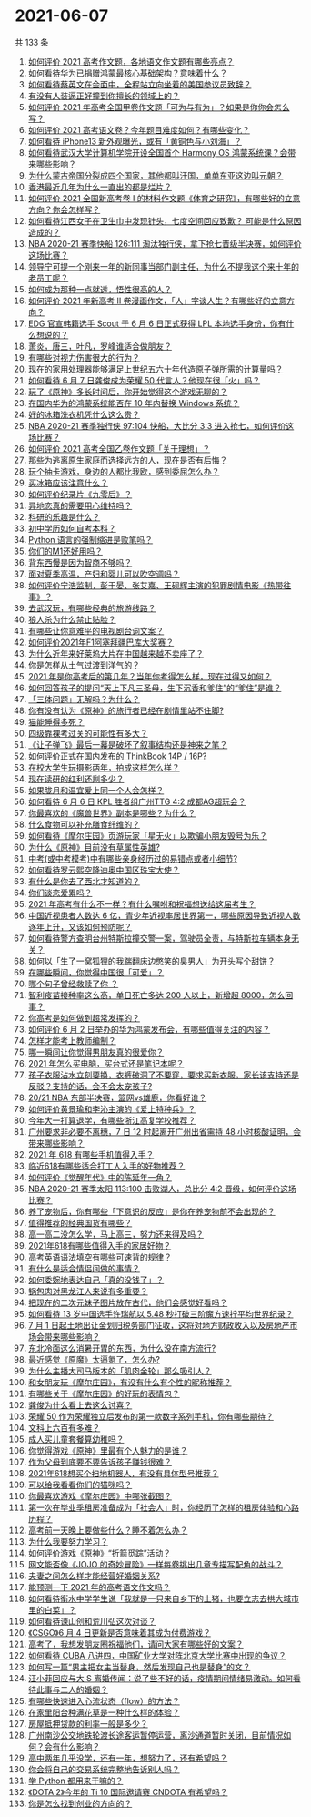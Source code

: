 # 2021-06-07

共 133 条

<!-- BEGIN -->
<!-- 最后更新时间 Mon Jun 07 2021 14:42:30 GMT+0800 (China Standard Time) -->

1. [如何评价 2021 高考作文题，各地语文作文题有哪些亮点？](https://www.zhihu.com/question/463569578)
2. [如何看待华为已捐赠鸿蒙最核心基础架构？意味着什么？](https://www.zhihu.com/question/462892378)
3. [如何看待蔡英文在会面中，全程站立向坐着的美国参议员致辞？](https://www.zhihu.com/question/463513769)
4. [有没有人装逼正好撞到你擅长的领域上的？](https://www.zhihu.com/question/338688699)
5. [如何评价 2021
   年高考全国甲卷作文题「可为与有为」？如果是你你会怎么写？](https://www.zhihu.com/question/463593563)
6. [如何评价 2021 高考语文卷？今年题目难度如何？有哪些变化？](https://www.zhihu.com/question/463601576)
7. [如何看待 iPhone13 新外观曝光，或有「黄铜色与小刘海」？](https://www.zhihu.com/question/463358441)
8. [如何看待武汉大学计算机学院开设全国首个 Harmony OS
   鸿蒙系统课？会带来哪些影响？](https://www.zhihu.com/question/463117510)
9. [为什么蒙古帝国分裂成四个国家，其他都叫汗国，单单东亚这边叫元朝？](https://www.zhihu.com/question/350546334)
10. [香港最近几年为什么一直出的都是烂片？](https://www.zhihu.com/question/462877536)
11. [如何评价 2021 全国新高考卷 I
    的材料作文题《体育之研究》，有哪些好的立意方向？你会怎样写？](https://www.zhihu.com/question/463602653)
12. [如何看待江西女子在卫生巾中发现针头，七度空间回应致歉？
    可能是什么原因造成的？](https://www.zhihu.com/question/463438703)
13. [NBA 2020-21 赛季快船 126:111
    淘汰独行侠，拿下抢七晋级半决赛，如何评价这场比赛？](https://www.zhihu.com/question/463555290)
14. [领导宁可提一个刚来一年的新同事当部门副主任，为什么不提我这个来十年的老员工呢？](https://www.zhihu.com/question/458785731)
15. [如何成为那种一点就透，悟性很高的人？](https://www.zhihu.com/question/300313253)
16. [如何评价 2021 年新高考 Ⅱ
    卷漫画作文，「人」字谈人生？有哪些好的立意方向？](https://www.zhihu.com/question/463596390)
17. [EDG 官宣韩籍选手 Scout 于 6 月 6 日正式获得 LPL
    本地选手身份，你有什么想说的？](https://www.zhihu.com/question/463521555)
18. [萧炎，唐三，叶凡，罗峰谁适合做朋友？](https://www.zhihu.com/question/450151064)
19. [有哪些对视力伤害很大的行为？](https://www.zhihu.com/question/384087324)
20. [现在的家用处理器能够满足上世纪五六十年代造原子弹所需的计算量吗？](https://www.zhihu.com/question/463181858)
21. [如何看待 6 月 7 日龚俊成为荣耀 50
    代言人？他现在很「火」吗？](https://www.zhihu.com/question/463569784)
22. [玩了《原神》多长时间后，你开始觉得这个游戏无聊的？](https://www.zhihu.com/question/423597371)
23. [在国内华为的鸿蒙系统能否在 10 年内替换 Windows
    系统？](https://www.zhihu.com/question/462366986)
24. [好的冰箱洗衣机凭什么这么贵？](https://www.zhihu.com/question/463416036)
25. [NBA 2020-21 赛季独行侠 97:104 快船，大比分 3:3
    进入抢七，如何评价这场比赛？](https://www.zhihu.com/question/463225524)
26. [如何评价 2021 高考全国乙卷作文题「关于理想」？](https://www.zhihu.com/question/463592504)
27. [那些为逃离原生家庭而选择远方的人，现在是否有后悔？](https://www.zhihu.com/question/345711013)
28. [玩个抽卡游戏，身边的人都比我欧，感到委屈怎么办？](https://www.zhihu.com/question/462515325)
29. [买冰箱应该注意什么？](https://www.zhihu.com/question/20178469)
30. [如何评价纪录片《九零后》？](https://www.zhihu.com/question/461176129)
31. [异地恋真的需要用心维持吗？](https://www.zhihu.com/question/462340019)
32. [科研的乐趣是什么？](https://www.zhihu.com/question/463023658)
33. [初中学历如何自考本科？](https://www.zhihu.com/question/39105686)
34. [Python 语言的强制缩进是败笔吗？](https://www.zhihu.com/question/289852673)
35. [你们的M1还好用吗？](https://www.zhihu.com/question/447835410)
36. [背东西慢是因为智商不够吗？](https://www.zhihu.com/question/438891976)
37. [面对夏季高温，产妇和婴儿可以吹空调吗？](https://www.zhihu.com/question/461128140)
38. [如何评价宁浩监制，彭于晏、张艾嘉、王砚辉主演的犯罪剧情电影《热带往事》？](https://www.zhihu.com/question/291023345)
39. [去武汉玩，有哪些经典的旅游线路？](https://www.zhihu.com/question/54172302)
40. [狼人杀为什么禁止贴脸？](https://www.zhihu.com/question/462970840)
41. [有哪些让你意难平的电视剧台词文案？](https://www.zhihu.com/question/452053796)
42. [如何评价2021年F1阿塞拜疆巴库大奖赛？](https://www.zhihu.com/question/461061718)
43. [为什么近年来好莱坞大片在中国越来越不卖座了？](https://www.zhihu.com/question/268982964)
44. [你是怎样从土气过渡到洋气的？](https://www.zhihu.com/question/267705489)
45. [2021
    年是你高考后的第几年？当年你考得怎么样，现在过得又如何？](https://www.zhihu.com/question/463523282)
46. [如何回答孩子的提问“天上下凡三圣母，生下沉香和爹住”的“爹住”是谁？](https://www.zhihu.com/question/462277776)
47. [「三体问题」无解吗？为什么？](https://www.zhihu.com/question/30311577)
48. [你有没有认为《原神》的旅行者已经在剧情里站不住脚?](https://www.zhihu.com/question/460224220)
49. [猫能睡得多死？](https://www.zhihu.com/question/462536806)
50. [四级靠裸考过关的可能性有多大？](https://www.zhihu.com/question/326748979)
51. [《让子弹飞》最后一幕是破坏了叙事结构还是神来之笔？](https://www.zhihu.com/question/413652432)
52. [如何评价正式在国内发布的 ThinkBook 14P /
    16P?](https://www.zhihu.com/question/462587759)
53. [在校大学生玩摄影两年，拍成这样怎么样？](https://www.zhihu.com/question/459627997)
54. [现在读研的红利还剩多少？](https://www.zhihu.com/question/456374240)
55. [如果胧月和温宜爱上同一个人会怎样？](https://www.zhihu.com/question/455366022)
56. [如何看待 6 月 6 日 KPL 胜者组广州TTG 4:2
    成都AG超玩会？](https://www.zhihu.com/question/463525882)
57. [你最喜欢的《魔兽世界》副本是哪些？为什么？](https://www.zhihu.com/question/264407288)
58. [什么食物可以补充膳食纤维的？](https://www.zhihu.com/question/377073752)
59. [如何看待《摩尔庄园》页游玩家「星无火」以欺骗小朋友毁号为乐？](https://www.zhihu.com/question/462737028)
60. [为什么《原神》目前没有草属性英雄?](https://www.zhihu.com/question/425978919)
61. [中考(或中考模考)中有哪些亲身经历过的易错点或者小细节?](https://www.zhihu.com/question/405609296)
62. [如何看待罗云熙空降迪奥中国区珠宝大使？](https://www.zhihu.com/question/463424674)
63. [有什么是你去了西北才知道的？](https://www.zhihu.com/question/403884771)
64. [你们谈恋爱累吗？](https://www.zhihu.com/question/399471584)
65. [2021 年高考有什么不一样？有什么嘱咐和祝福想送给这届考生？](https://www.zhihu.com/question/463469682)
66. [中国近视患者人数达 6
    亿，青少年近视率居世界第一，哪些原因导致近视人数逐年上升，又该如何预防呢？](https://www.zhihu.com/question/463403309)
67. [如何看待警方查明台州特斯拉撞交警一案，驾驶员全责，与特斯拉车辆本身无关？](https://www.zhihu.com/question/463484326)
68. [如何以「生了一窝狐狸的我踹翻床边憋笑的臭男人」为开头写个甜饼？](https://www.zhihu.com/question/443320738)
69. [在哪些瞬间，你觉得中国很「可爱」？](https://www.zhihu.com/question/455857255)
70. [哪个句子曾经救赎了你 ？](https://www.zhihu.com/question/453706577)
71. [智利疫苗接种率这么高，单日死亡多达 200 人以上，新增超
    8000，怎么回事？](https://www.zhihu.com/question/463115629)
72. [你高考是如何做到超常发挥的？](https://www.zhihu.com/question/278979830)
73. [如何评价 6 月 2
    日举办的华为鸿蒙发布会，有哪些值得关注的内容？](https://www.zhihu.com/question/462794002)
74. [怎样才能考上教师编制？](https://www.zhihu.com/question/23612599)
75. [哪一瞬间让你觉得男朋友真的很爱你？](https://www.zhihu.com/question/356450688)
76. [2021 年怎么买电脑，买台式还是笔记本呢？](https://www.zhihu.com/question/459716674)
77. [孩子衣服沾水立刻要换，衣裤破洞了不要穿，要求买新衣服，家长该支持还是反驳？支持的话，会不会太宠孩子?](https://www.zhihu.com/question/459542600)
78. [20/21 NBA 东部半决赛，篮网vs雄鹿，你看好谁？](https://www.zhihu.com/question/462705265)
79. [如何评价黄景瑜和李沁主演的《爱上特种兵》？](https://www.zhihu.com/question/462601125)
80. [今年大一打算退学，有哪些浙江高复学校推荐？](https://www.zhihu.com/question/58522765)
81. [广州要求非必要不离穗，7 日 12 时起离开广州出省需持 48
    小时核酸证明，会带来哪些影响？](https://www.zhihu.com/question/463430613)
82. [2021 年 618 有哪些手机值得入手？](https://www.zhihu.com/question/457255298)
83. [临近618有哪些适合打工人入手的好物推荐？](https://www.zhihu.com/question/462987243)
84. [如何评价《觉醒年代》中的陈延年一角？](https://www.zhihu.com/question/447307733)
85. [NBA 2020-21 赛季太阳 113:100 击败湖人，总比分 4:2
    晋级，如何评价这场比赛？](https://www.zhihu.com/question/463061695)
86. [养了宠物后，你有哪些「下意识的反应」是你在养宠物前不会出现的？](https://www.zhihu.com/question/461963889)
87. [值得推荐的经典国货有哪些？](https://www.zhihu.com/question/37389860)
88. [高一高二没怎么学，马上高三，努力还来得及吗？](https://www.zhihu.com/question/461313503)
89. [2021年618有哪些值得入手的家居好物？](https://www.zhihu.com/question/460447642)
90. [高考英语语法填空有哪些可速背的规律？](https://www.zhihu.com/question/20972652)
91. [有什么是适合情侣间做的事情？](https://www.zhihu.com/question/23415480)
92. [如何委婉地表达自己「真的没钱了」？](https://www.zhihu.com/question/462984155)
93. [锅包肉对黑龙江人来说有多重要？](https://www.zhihu.com/question/462784342)
94. [把现在的二次元妹子图片放在古代，他们会感觉好看吗？](https://www.zhihu.com/question/462903907)
95. [如何看待 13 岁中国选手许瑞航以 5.48
    秒打破三阶魔方速拧平均世界纪录？](https://www.zhihu.com/question/463234557)
96. [7 月 1
    日起土地出让金划归税务部门征收，这将对地方财政收入以及房地产市场会带来哪些影响？](https://www.zhihu.com/question/463323805)
97. [东北冷面这么消暑开胃的东西，为什么没在南方流行?](https://www.zhihu.com/question/462700732)
98. [最近感觉《原魔》太逼氪了，怎么办?](https://www.zhihu.com/question/463036805)
99. [为什么主播大司马版本的「肌肉金轮」那么吸引人？](https://www.zhihu.com/question/461688762)
100. [和女朋友玩《摩尔庄园》，有没有什么有个性的昵称推荐？](https://www.zhihu.com/question/462814720)
101. [有哪些关于《摩尔庄园》的好玩的表情包？](https://www.zhihu.com/question/462564869)
102. [龚俊为什么看上去这么讨喜？](https://www.zhihu.com/question/456646250)
103. [荣耀 50
     作为荣耀独立后发布的第一款数字系列手机，你有哪些期待？](https://www.zhihu.com/question/461194616)
104. [文科上六百有多难？](https://www.zhihu.com/question/350905229)
105. [成人买儿童套餐算幼稚吗？](https://www.zhihu.com/question/462819336)
106. [你觉得游戏《原神》里最有个人魅力的是谁？](https://www.zhihu.com/question/462388527)
107. [作为父母到底要不要告诉孩子赚钱很难？](https://www.zhihu.com/question/461239979)
108. [2021年618想买个扫地机器人，有没有具体型号推荐？](https://www.zhihu.com/question/397698378)
109. [可以给我看看你们的猫咪吗？](https://www.zhihu.com/question/462824843)
110. [你最喜欢游戏《摩尔庄园》中哪张截图？](https://www.zhihu.com/question/462564850)
111. [第一次在毕业季租房准备成为「社会人」时，你经历了怎样的租房体验和心路历程？](https://www.zhihu.com/question/461693068)
112. [高考前一天晚上要做些什么？睡不着怎么办？](https://www.zhihu.com/question/458722775)
113. [为什么我要努力学习？](https://www.zhihu.com/question/462192669)
114. [如何评价游戏《原神》“折箭觅踪”活动？](https://www.zhihu.com/question/461653474)
115. [网文能否像《JOJO
     的奇妙冒险》一样每卷挑出几章专描写配角的战斗？](https://www.zhihu.com/question/463065863)
116. [夫妻之间怎么样才能经营好婚姻关系?](https://www.zhihu.com/question/349031552)
117. [能预测一下 2021 年的高考语文作文吗？](https://www.zhihu.com/question/451864903)
118. [如何看待衡水中学学生说「我就是一只来自乡下的土猪，也要立志去拱大城市里的白菜」？](https://www.zhihu.com/question/462345321)
119. [如何看待谏山创和荒川弘这次对谈？](https://www.zhihu.com/question/463257259)
120. [《CSGO》6 月 4 日更新是否意味着其成为付费游戏？](https://www.zhihu.com/question/463103636)
121. [高考了，我想发朋友圈祝福他们，请问大家有哪些好的文案？](https://www.zhihu.com/question/405298026)
122. [如何看待 CUBA
     八进四，中国矿业大学对阵北京大学比赛中出现的争议？](https://www.zhihu.com/question/463306896)
123. [如何写一篇“男主把女主当替身，然后发现自己也是替身”的文？](https://www.zhihu.com/question/437395484)
124. [汪小菲回应与大 S
     离婚传闻：说了些不好的话，疫情期间情绪易激动。如何看待此事与二人的婚姻？](https://www.zhihu.com/question/463252497)
125. [有哪些快速进入心流状态（flow）的方法？](https://www.zhihu.com/question/20992764)
126. [在家里阳台种满花草是一种什么样的体验？](https://www.zhihu.com/question/461296029)
127. [房屋抵押贷款的利率一般是多少？](https://www.zhihu.com/question/387069469)
128. [广州南沙公交地铁轮渡长途客运暂停运营，离沙通道暂时关闭，目前情况如何？会有什么影响？](https://www.zhihu.com/question/463278387)
129. [高中两年几乎没学，还有一年，想努力了，还有希望吗？](https://www.zhihu.com/question/462084525)
130. [你会将自己的交易系统完整地告诉别人吗？](https://www.zhihu.com/question/462350634)
131. [学 Python 都用来干嘛的？](https://www.zhihu.com/question/34098079)
132. [《DOTA 2》今年的 Ti 10 国际邀请赛 CNDOTA
     有希望吗？](https://www.zhihu.com/question/459216552)
133. [你是怎么找到创业的方向的？](https://www.zhihu.com/question/25857988)

<!-- END -->
